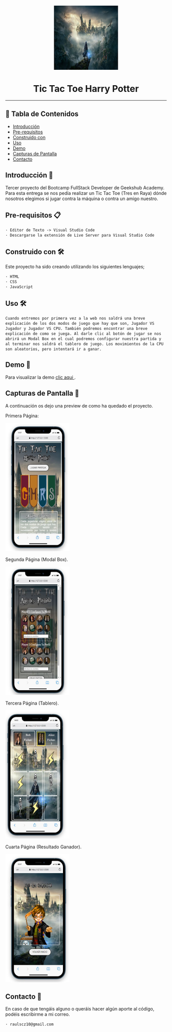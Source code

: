 <p align="center">
  <a href="" rel="noopener">
 <img width=200px height=200px src="./img/bg-harrypotter.jpg" alt="Project logo"></a>
</p>

<h1 align="center">Tic Tac Toe Harry Potter</h1>

---

## 📝 Tabla de Contenidos

- [Introducción](#Introducción)
- [Pre-requisitos](#Pre-requisitos)
- [Construido con](#Construido)
- [Uso](#uso)
- [Demo](#Demo)
- [Capturas de Pantalla](#CapturasdePantalla)
- [Contacto](#Contacto)

## Introducción 🧐 <a name = "Introducción"></a>

Tercer proyecto del Bootcamp FullStack Developer de Geekshub Academy. Para esta entrega se nos pedía realizar un Tic Tac Toe (Tres en Raya) dónde nosotros elegimos si jugar contra la máquina o contra un amigo nuestro.

## Pre-requisitos 📋 <a name = "Pre-requisitos"></a>

    · Editor de Texto -> Visual Studio Code
    · Descargarse la extensión de Live Server para Visual Studio Code

## Construido con 🛠️ <a name = "Construido"></a>

Este proyecto ha sido creando utilizando los siguientes lenguajes;

    · HTML
    · CSS
    · JavaScript

## Uso 🛠️<a name= "Uso"></a>

    Cuando entremos por primera vez a la web nos saldrá una breve explicación de los dos modos de juego que hay que son, Jugador VS Jugador y Jugador VS CPU. También podremos encontrar una breve explicación de como se juega. Al darle clic al botón de jugar se nos abrirá un Modal Box en el cual podremos configurar nuestra partida y al terminar nos saldrá el tablero de juego. Los movimientos de la CPU son aleatorios, pero intentará ir a ganar.

## Demo 👀 <a name = "Demo" ></a>

Para visualizar la demo <a href="https://raulscz10.github.io/harry-potter-tic-tac-toe/" target="_blank"> clic aqui </a>.
## Capturas de Pantalla  📸 <a name = "CapturasdePantalla"></a>

A continuación os dejo una preview de como ha quedado el proyecto.

Primera Página:

<img src="./img/page1.JPG" alt="Página Principal" width="200" height="400">

Segunda Página (Modal Box).

<img src="./img/page2.JPG" alt="Página Tablero" width="200" height="400">

Tercera Página (Tablero).

<img src="./img/page4.JPG" alt="Página Tablero" width="200" height="400">

Cuarta Página (Resultado Ganador).

<img src="./img/page3.JPG" alt="Página Resultado" width="200" height="400">

## Contacto 📧 <a name = "Contacto"></a>

En caso de que tengáis alguno o queráis hacer algún aporte al código, podéis escribirme a mi correo.

    · raulscz10@gmail.com